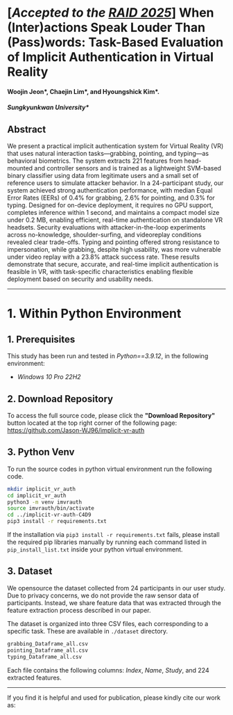 <!-- # Implicit VR User Authentication -->

# [*Accepted to the [RAID 2025](https://raid2025.github.io/index.html)*] When (Inter)actions Speak Louder Than (Pass)words: Task-Based Evaluation of Implicit Authentication in Virtual Reality

#### Woojin Jeon*, Chaejin Lim*, and Hyoungshick Kim*.
##### Sungkyunkwan University*

## Abstract
We present a practical implicit authentication system for Virtual Reality (VR) that uses natural interaction tasks—grabbing, pointing, and typing—as behavioral biometrics. The system extracts 221 features from head-mounted and controller sensors and is trained as a lightweight SVM-based binary classifier using data from legitimate users and a small set of reference users to simulate attacker behavior. In a 24-participant study, our system achieved strong authentication performance, with median Equal Error Rates (EERs) of 0.4% for grabbing, 2.6% for pointing, and 0.3% for typing. Designed for on-device deployment, it requires no GPU support, completes inference within 1 second, and maintains a compact model size under 0.2 MB, enabling efficient, real-time authentication on standalone VR headsets. Security evaluations with attacker-in-the-loop experiments across no-knowledge, shoulder-surfing, and videoreplay conditions revealed clear trade-offs. Typing and pointing offered strong resistance to impersonation, while grabbing, despite high usability, was more vulnerable under video replay with a 23.8% attack success rate. These results demonstrate that secure, accurate, and real-time implicit authentication is feasible in VR, with task-specific characteristics enabling flexible deployment based on security and usability needs.

<hr>

# 1. Within Python Environment

## 1. Prerequisites
This study has been run and tested in *Python==3.9.12*, in the following environment:
- *Windows 10 Pro 22H2*

## 2. Download Repository

To access the full source code, please click the **"Download Repository"** button located at the top right corner of the following page: <a href="https://github.com/Jason-WJ96/implicit-vr-auth">https://github.com/Jason-WJ96/implicit-vr-auth</a>

## 3. Python Venv
To run the source codes in python virtual environment run the following code. 
```bash
mkdir implicit_vr_auth
cd implicit_vr_auth
python3 -m venv imvrauth
source imvrauth/bin/activate
cd ../implicit-vr-auth-C4D9
pip3 install -r requirements.txt
```

If the installation via `pip3 install -r requirements.txt` fails, please install the required pip libraries manually by running each command listed in `pip_install_list.txt` inside your python virtual environment.

## 3. Dataset
We opensource the dataset collected from 24 participants in our user study. Due to privacy concerns, we do not provide the raw sensor data of participants. Instead, we share feature data that was extracted through the feature extraction process described in our paper.

The dataset is organized into three CSV files, each corresponding to a specific task. These are available in `./dataset` directory.
```bash
grabbing_Dataframe_all.csv
pointing_Dataframe_all.csv
typing_Dataframe_all.csv
```
Each file contains the following columns: *Index*, *Name*, *Study*, and 224 extracted features.

<hr>

If you find it is helpful and used for publication, please kindly cite our work as:
```
```